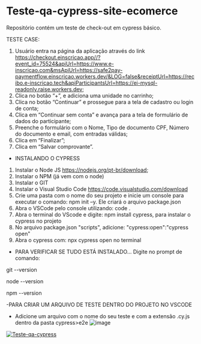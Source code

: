 # Teste-qa-cypress-site-ecomerce
Repositório contém um teste de check-out em cypress básico.


TESTE CASE:
1. Usuário entra na página da aplicação através do link https://checkout.einscricao.app//?event_id=75524&apiUrl=https://www.e-inscricao.com&msApiUrl=https://safe2pay-paymentflow.einscricao.workers.dev/&LOG=false&receiptUrl=https://recibo.e-inscricao.tech&apiParticipantsUrl=https://ei-mysql-readonly.raise.workers.dev;
2. Clica no botão “+”, e adiciona uma unidade no carrinho;
3. Clica no botão “Continuar” e prossegue para a tela de cadastro ou login de conta;
4. Clica em “Continuar sem conta” e avança para a tela de formulário de dados do
participante;
5. Preenche o formulário com o Nome, Tipo de documento CPF, Número do documento e
email, com entradas válidas;
6. Clica em “Finalizar”;
7. Clica em “Salvar comprovante”.



- INSTALANDO O CYPRESS
1. Instalar o Node JS https://nodejs.org/pt-br/download;
2. Instalar o NPM (já vem com o node)
3. Instalar o GIT
4. Instalar o Visual Studio Code https://code.visualstudio.com/download
5. Crie uma pasta com o nome do seu projeto e inicie um console para executar o comando: npm init –y. Ele criará o arquivo package.json
6. Abra o VSCode pelo console utilizando: code .
7. Abra o terminal do VScode e digite: npm install cypress, para instalar o cypress no projeto
8. No arquivo package.json "scripts", adicione: "cypress:open":"cypress open"
9. Abra o cypress com: npx cypress open no terminal



- PARA VERIFICAR SE TUDO ESTÁ INSTALADO...
  Digite no prompt de comando:
  
git --version

node --version 

npm --version 



-PARA CRIAR UM ARQUIVO DE TESTE DENTRO DO PROJETO NO VSCODE

- Adicione um arquivo com o nome do seu teste e com a extensão .cy.js dentro da pasta cypress>e2e
 ![image](https://github.com/Karina-28/Teste-qa-cypress/assets/117238425/1c86811c-8617-42e5-981e-297d821d47be)



  
    
[![Teste-qa-cypress](https://img.shields.io/endpoint?url=https://cloud.cypress.io/badge/simple/9ef8w6&style=flat&logo=cypress)](https://cloud.cypress.io/projects/9ef8w6/runs)
